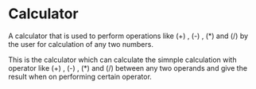 # Calculator             
A calculator that is used to perform operations like (+) , (-) , (*) and (/) by the user for calculation of any two numbers.
       
This is the calculator which can calculate the simnple calculation with operator like (+) , (-) , (*) and (/) between any
two operands and give the result when on performing certain operator.
